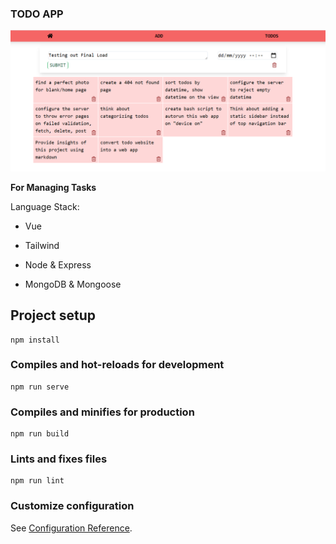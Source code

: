 ### TODO APP

![project snapshot](./Capture.PNG)

**For Managing Tasks**

Language Stack:

* Vue

* Tailwind

* Node & Express

* MongoDB & Mongoose

## Project setup
```
npm install
```

### Compiles and hot-reloads for development
```
npm run serve
```

### Compiles and minifies for production
```
npm run build
```

### Lints and fixes files
```
npm run lint
```

### Customize configuration
See [Configuration Reference](https://cli.vuejs.org/config/).
